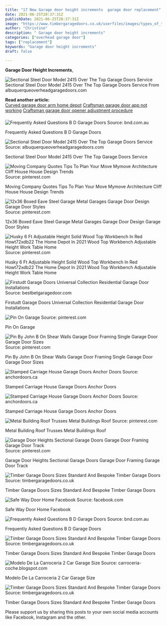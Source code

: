 ```yaml
---
title: "17 New Garage door height increments  garage door replacement"
date: 2021-06-25T20:37:31Z
publishDate: 2021-06-25T20:37:31Z
image: "https://www.timbergaragedoors.co.uk/userfiles/images/types_of_timber_doors_31527.png"
author: "Christine"
description: " Garage door height increments"
categories: ["overhead garage door"]
tags: ["replacement"]
keywords: "Garage door height increments"
draft: false

---
```

<!-- Head tag Code -->
**Garage Door Height Increments**, 

![Sectional Steel Door Model 2415 Over The Top Garage Doors Service](https://497175.smushcdn.com/711500/wp-content/uploads/2020/07/Non-Insulated-Sectional-Steel-Garage-Door-Model-2415.jpg?lossy=1&amp;strip=0&amp;webp=1 "Sectional Steel Door Model 2415 Over The Top Garage Doors Service")
Sectional Steel Door Model 2415 Over The Top Garage Doors Service From albuquerqueoverheadgaragedoors.com

**Read another article:**  
[Curved garage door arm home depot](/curved-garage-door-arm-home-depot/)
[Craftsman garage door app not working](/craftsman-garage-door-app-not-working/)
[Craftsman garage door opener adjustment procedure](/craftsman-garage-door-opener-adjustment-procedure/)




### 

 


![Frequently Asked Questions B D Garage Doors](https://www.bnd.com.au/media/1447/bd-logo-solid_rgb-web-use.png "Frequently Asked Questions B D Garage Doors")
Source: bnd.com.au

Frequently Asked Questions B D Garage Doors  

![Sectional Steel Door Model 2415 Over The Top Garage Doors Service](https://497175.smushcdn.com/711500/wp-content/uploads/2020/07/Non-Insulated-Sectional-Steel-Garage-Door-Model-2415.jpg?lossy=1&amp;strip=0&amp;webp=1 "Sectional Steel Door Model 2415 Over The Top Garage Doors Service")
Source: albuquerqueoverheadgaragedoors.com

Sectional Steel Door Model 2415 Over The Top Garage Doors Service  

![Moving Company Quotes Tips To Plan Your Move Mymove Architecture Cliff House House Design Trends](https://i.pinimg.com/736x/f4/4a/b8/f44ab8eb8449470c9e5cb65b80469ed5--cliff-house-boat-house.jpg "Moving Company Quotes Tips To Plan Your Move Mymove Architecture Cliff House House Design Trends")
Source: pinterest.com

Moving Company Quotes Tips To Plan Your Move Mymove Architecture Cliff House House Design Trends  

![12x36 Boxed Eave Steel Garage Metal Garages Garage Door Design Garage Door Styles](https://i.pinimg.com/originals/25/e3/04/25e304c4c1a180eacdaa8f7f25c44637.jpg "12x36 Boxed Eave Steel Garage Metal Garages Garage Door Design Garage Door Styles")
Source: pinterest.com

12x36 Boxed Eave Steel Garage Metal Garages Garage Door Design Garage Door Styles  

![Husky 6 Ft Adjustable Height Solid Wood Top Workbench In Red Howt72xdb22 The Home Depot In 2021 Wood Top Workbench Adjustable Height Work Table Home](https://i.pinimg.com/736x/69/61/c7/6961c7502470949b411421318ac601c4.jpg "Husky 6 Ft Adjustable Height Solid Wood Top Workbench In Red Howt72xdb22 The Home Depot In 2021 Wood Top Workbench Adjustable Height Work Table Home")
Source: pinterest.com

Husky 6 Ft Adjustable Height Solid Wood Top Workbench In Red Howt72xdb22 The Home Depot In 2021 Wood Top Workbench Adjustable Height Work Table Home  

![Firstudt Garage Doors Universal Collection Residential Garage Door Installations](https://www.bestbetgaragedoor.com/wp-content/uploads/2017/02/universal010.jpg "Firstudt Garage Doors Universal Collection Residential Garage Door Installations")
Source: bestbetgaragedoor.com

Firstudt Garage Doors Universal Collection Residential Garage Door Installations  

![Pin On Garage](https://i.pinimg.com/originals/b3/f2/d4/b3f2d4af635b58427a21d530bdf7e8ab.jpg "Pin On Garage")
Source: pinterest.com

Pin On Garage  

![Pin By John B On Shear Walls Garage Door Framing Single Garage Door Garage Door Sizes](https://i.pinimg.com/originals/4f/8b/7a/4f8b7ae13e486354679574987d09a724.gif "Pin By John B On Shear Walls Garage Door Framing Single Garage Door Garage Door Sizes")
Source: pinterest.com

Pin By John B On Shear Walls Garage Door Framing Single Garage Door Garage Door Sizes  

![Stamped Carriage House Garage Doors Anchor Doors](https://anchordoors.ca/wp-content/uploads/2020/08/LandmarkClassic2.jpg "Stamped Carriage House Garage Doors Anchor Doors")
Source: anchordoors.ca

Stamped Carriage House Garage Doors Anchor Doors  

![Stamped Carriage House Garage Doors Anchor Doors](https://anchordoors.ca/wp-content/uploads/2020/10/overview-landmark-classic.jpg "Stamped Carriage House Garage Doors Anchor Doors")
Source: anchordoors.ca

Stamped Carriage House Garage Doors Anchor Doors  

![Metal Building Roof Trusses Metal Buildings Roof](https://i.pinimg.com/736x/be/b1/2e/beb12ee6042a38b266f5a3ad16b07b9e.jpg "Metal Building Roof Trusses Metal Buildings Roof")
Source: pinterest.com

Metal Building Roof Trusses Metal Buildings Roof  

![Garage Door Heights Sectional Garage Doors Garage Door Framing Garage Door Track](https://i.pinimg.com/originals/75/e9/0a/75e90a02d6efed82c1858f63f3e6937a.jpg "Garage Door Heights Sectional Garage Doors Garage Door Framing Garage Door Track")
Source: pinterest.com

Garage Door Heights Sectional Garage Doors Garage Door Framing Garage Door Track  

![Timber Garage Doors Sizes Standard And Bespoke Timber Garage Doors](https://www.timbergaragedoors.co.uk/userfiles/images/Technical%20Drawings/Timber%20Side%20Hinged%20Garage%20Door%20Dimensions_650.jpg "Timber Garage Doors Sizes Standard And Bespoke Timber Garage Doors")
Source: timbergaragedoors.co.uk

Timber Garage Doors Sizes Standard And Bespoke Timber Garage Doors  

![Safe Way Door Home Facebook](https://lookaside.fbsbx.com/lookaside/crawler/media/?media_id=1478128219038182 "Safe Way Door Home Facebook")
Source: facebook.com

Safe Way Door Home Facebook  

![Frequently Asked Questions B D Garage Doors](https://www.bnd.com.au/media/2178/bnd-accredited-dealer-2x.png "Frequently Asked Questions B D Garage Doors")
Source: bnd.com.au

Frequently Asked Questions B D Garage Doors  

![Timber Garage Doors Sizes Standard And Bespoke Timber Garage Doors](https://www.timbergaragedoors.co.uk/userfiles/images/bespoke_12094.png "Timber Garage Doors Sizes Standard And Bespoke Timber Garage Doors")
Source: timbergaragedoors.co.uk

Timber Garage Doors Sizes Standard And Bespoke Timber Garage Doors  

![Modelo De La Carroceria 2 Car Garage Size](http://chicagolandgaragebuilders.com/images/img-sizes.jpg "Modelo De La Carroceria 2 Car Garage Size")
Source: carroceria-coche.blogspot.com

Modelo De La Carroceria 2 Car Garage Size  

![Timber Garage Doors Sizes Standard And Bespoke Timber Garage Doors](https://www.timbergaragedoors.co.uk/userfiles/images/types_of_timber_doors_31527.png "Timber Garage Doors Sizes Standard And Bespoke Timber Garage Doors")
Source: timbergaragedoors.co.uk

Timber Garage Doors Sizes Standard And Bespoke Timber Garage Doors  

Please support us by sharing this posts to your own social media accounts like Facebook, Instagram and the other.

